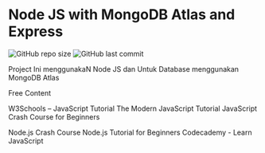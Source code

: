 # Node JS with MongoDB Atlas and Express
![GitHub repo size](https://img.shields.io/github/repo-size/NeoFreya/Api_Node?logo=Node.JS&logoColor=%23FFFF)
![GitHub last commit](https://img.shields.io/github/last-commit/NeoFreya/Api_Node?logo=macOS&logoColor=%23ffff)

Project Ini menggunakaN Node JS dan Untuk Database menggunakan MongoDB Atlas

<ResourceGroupTitle>Free Content</ResourceGroupTitle>

<BadgeLink badgeText='Read' colorScheme="yellow" href='https://www.w3schools.com/js/'>W3Schools – JavaScript Tutorial</BadgeLink>
<BadgeLink badgeText='Read' colorScheme="yellow" href='https://javascript.info/'>The Modern JavaScript Tutorial</BadgeLink>
<BadgeLink badgeText='Watch' href='https://youtu.be/hdI2bqOjy3c'>JavaScript Crash Course for Beginners</BadgeLink>

<BadgeLink badgeText='Watch' href='https://www.youtube.com/watch?v=fBNz5xF-Kx4'>Node.js Crash Course</BadgeLink>
<BadgeLink badgeText='Watch' href='https://www.youtube.com/watch?v=TlB_eWDSMt4'>Node.js Tutorial for Beginners</BadgeLink>
<BadgeLink badgeText='Course' colorScheme='green' href='https://www.codecademy.com/learn/introduction-to-javascript'>Codecademy - Learn JavaScript</BadgeLink>

